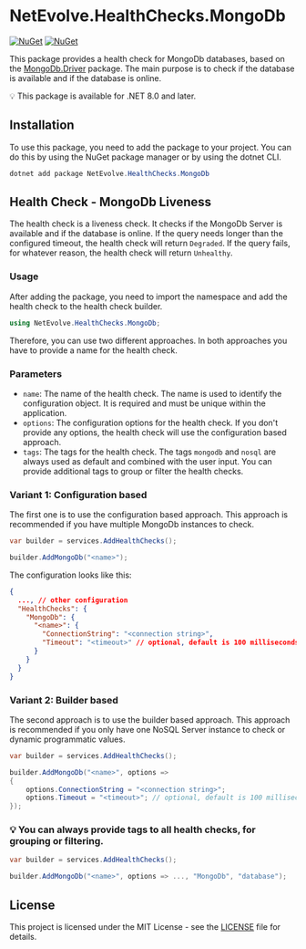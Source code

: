 # NetEvolve.HealthChecks.MongoDb

[![NuGet](https://img.shields.io/nuget/v/NetEvolve.HealthChecks.MongoDb?logo=nuget)](https://www.nuget.org/packages/NetEvolve.HealthChecks.MongoDb/)
[![NuGet](https://img.shields.io/nuget/dt/NetEvolve.HealthChecks.MongoDb?logo=nuget)](https://www.nuget.org/packages/NetEvolve.HealthChecks.MongoDb/)

This package provides a health check for MongoDb databases, based on the [MongoDb.Driver](https://www.nuget.org/packages/MongoDb.Driver/) package. The main purpose is to check if the database is available and if the database is online.

:bulb: This package is available for .NET 8.0 and later.

## Installation
To use this package, you need to add the package to your project. You can do this by using the NuGet package manager or by using the dotnet CLI.
```powershell
dotnet add package NetEvolve.HealthChecks.MongoDb
```

## Health Check - MongoDb Liveness
The health check is a liveness check. It checks if the MongoDb Server is available and if the database is online.
If the query needs longer than the configured timeout, the health check will return `Degraded`.
If the query fails, for whatever reason, the health check will return `Unhealthy`.

### Usage
After adding the package, you need to import the namespace and add the health check to the health check builder.
```csharp
using NetEvolve.HealthChecks.MongoDb;
```
Therefore, you can use two different approaches. In both approaches you have to provide a name for the health check.

### Parameters
- `name`: The name of the health check. The name is used to identify the configuration object. It is required and must be unique within the application.
- `options`: The configuration options for the health check. If you don't provide any options, the health check will use the configuration based approach.
- `tags`: The tags for the health check. The tags `mongodb` and `nosql` are always used as default and combined with the user input. You can provide additional tags to group or filter the health checks.

### Variant 1: Configuration based
The first one is to use the configuration based approach. This approach is recommended if you have multiple MongoDb instances to check.
```csharp
var builder = services.AddHealthChecks();

builder.AddMongoDb("<name>");
```

The configuration looks like this:
```json
{
  ..., // other configuration
  "HealthChecks": {
    "MongoDb": {
      "<name>": {
        "ConnectionString": "<connection string>",
        "Timeout": "<timeout>" // optional, default is 100 milliseconds
      }
    }
  }
}
```

### Variant 2: Builder based
The second approach is to use the builder based approach. This approach is recommended if you only have one NoSQL Server instance to check or dynamic programmatic values.
```csharp
var builder = services.AddHealthChecks();

builder.AddMongoDb("<name>", options =>
{
    options.ConnectionString = "<connection string>";
    options.Timeout = "<timeout>"; // optional, default is 100 milliseconds
});
```

### :bulb: You can always provide tags to all health checks, for grouping or filtering.

```csharp
var builder = services.AddHealthChecks();

builder.AddMongoDb("<name>", options => ..., "MongoDb", "database");
```
## License

This project is licensed under the MIT License - see the [LICENSE](../../LICENSE) file for details.
